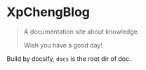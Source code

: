 # XpChengBlog

> A documentation site about knowledge.
>
> Wish you have a good day!


Build by docsify, `docs` is the root dir of doc.